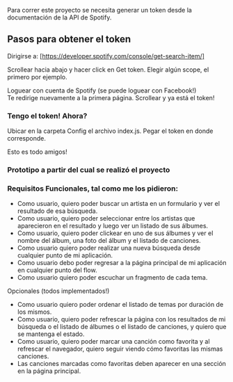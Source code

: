 Para correr este proyecto se necesita generar un token desde la documentación de la API de Spotify.

## Pasos para obtener el token

Dirigirse a: [https://developer.spotify.com/console/get-search-item/]

Scrollear hacia abajo y hacer click en Get token. Elegir algún scope, el primero por ejemplo.<br />

Loguear con cuenta de Spotify (se puede loguear con Facebook!)<br />
Te redirige nuevamente a la primera página. Scrollear y ya está el token!

### Tengo el token! Ahora?

Ubicar en la carpeta Config el archivo index.js. Pegar el token en donde corresponde.<br />

Esto es todo amigos!

### Prototipo a partir del cual se realizó el proyecto

### Requisitos Funcionales, tal como me los pidieron:

- Como usuario, quiero poder buscar un artista en un formulario y ver el resultado de esa búsqueda.
- Como usuario, quiero poder seleccionar entre los artistas que aparecieron en el resultado y luego ver un listado de sus álbumes.
- Como usuario, quiero poder clickear en uno de sus álbumes y ver el nombre del álbum, una foto del álbum y el listado de canciones.
- Como usuario quiero poder realizar una nueva búsqueda desde cualquier punto de mi aplicación.
- Como usuario debo poder regresar a la página principal de mi aplicación en cualquier punto del flow.
- Como usuario quiero poder escuchar un fragmento de cada tema.

Opcionales (todos implementados!)

- Como usuario quiero poder ordenar el listado de temas por duración de los mismos.
- Como usuario, quiero poder refrescar la página con los resultados de mi búsqueda o el listado de álbumes o el listado de canciones, y quiero que se mantenga el estado.
- Como usuario, quiero poder marcar una canción como favorita y al refrescar el navegador, quiero seguir viendo cómo favoritas las mismas canciones.
- Las canciones marcadas como favoritas deben aparecer en una sección en la página principal.
